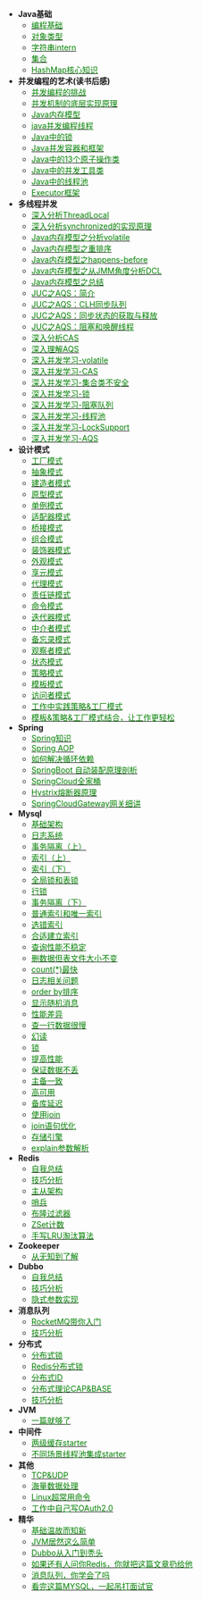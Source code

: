 <!-- docs/_sidebar.md -->

- **Java基础**
    - [<font color=#008000 >编程基础</font></font>](/docs/java/2020-01-13-JAVA基础.md)
    - [<font color=#008000 >对象类型</font></font>](/docs/java/2021-07-05-浅析-VO、DTO、DO、PO.md)
    - [<font color=#008000 >字符串intern</font>](/docs/java/2021-05-07-字符串intern.md)
    - [<font color=#008000 >集合</font>](/docs/java/2020-04-10-葵花宝典-JAVA集合.md)
    - [<font color=#008000 >HashMap核心知识</font>](/docs/java/2021-10-19-hashmap.md)
- **并发编程的艺术(读书后感)**
    - [<font color=#008000 >并发编程的挑战</font>](/docs/concurrency/2021-10-27-并发编程的挑战.md)
    - [<font color=#008000 >并发机制的底层实现原理</font>](/docs/concurrency/2021-10-28-并发机制的底层实现原理.md)
    - [<font color=#008000 >Java内存模型</font>](/docs/concurrency/2021-10-30-Java内存模型.md)
    - [<font color=#008000 >java并发编程线程</font>](/docs/concurrency/2021-11-01-java并发编程线程.md)
    - [<font color=#008000 >Java中的锁</font>](/docs/concurrency/2021-11-03-Java中的锁.md)
    - [<font color=#008000 >Java并发容器和框架</font>](/docs/concurrency/2021-11-05-Java并发容器和框架.md)
    - [<font color=#008000 >Java中的13个原子操作类</font>](/docs/concurrency/2021-11-07-Java中的13个原子操作类.md)
    - [<font color=#008000 >Java中的并发工具类</font>](/docs/concurrency/2021-11-09-Java中的并发工具类.md)
    - [<font color=#008000 >Java中的线程池</font>](/docs/concurrency/2021-11-11-Java中的线程池.md)
    - [<font color=#008000 >Executor框架</font>](/docs/concurrency/2021-11-13-Executor框架.md)
- **多线程并发**
    - [<font color=#008000 >深入分析ThreadLocal</font>](/docs/thread/2020-02-13-并发ThreadLocal.md)
    - [<font color=#008000 >深入分析synchronized的实现原理</font>](/docs/thread/2020-02-14-并发synchronized.md)
    - [<font color=#008000 >Java内存模型之分析volatile</font>](/docs/thread/2020-02-15-并发volatile.md)
    - [<font color=#008000 >Java内存模型之重排序</font>](/docs/thread/2020-02-16-并发重排序.md)
    - [<font color=#008000 >Java内存模型之happens-before</font>](/docs/thread/2020-02-17-并发happens-before.md)
    - [<font color=#008000 >Java内存模型之从JMM角度分析DCL</font>](/docs/thread/2020-02-18-并发DCL.md)
    - [<font color=#008000 >Java内存模型之总结</font>](/docs/thread/2020-02-19-并发内存模型总结.md)
    - [<font color=#008000 >JUC之AQS：简介</font>](/docs/thread/2020-03-13-并发AQS.md)
    - [<font color=#008000 >JUC之AQS：CLH同步队列</font>](/docs/thread/2020-03-14-并发AQS-CLH.md)
    - [<font color=#008000 >JUC之AQS：同步状态的获取与释放</font>](/docs/thread/2020-03-15-并发-AQS-同步状态的获取与释放.md)
    - [<font color=#008000 >JUC之AQS：阻塞和唤醒线程</font>](/docs/thread/2020-03-16-并发-AQS-阻塞和唤醒线程.md)
    - [<font color=#008000 >深入分析CAS</font>](/docs/thread/2020-03-17-并发-CAS.md)
    - [<font color=#008000 >深入理解AQS</font>](/docs/thread/2020-03-18-并发-AQS-深入理解.md)
    - [<font color=#008000 >深入并发学习-volatile</font>](/docs/thread/2021-05-01-并发-volatile.md)
    - [<font color=#008000 >深入并发学习-CAS</font>](/docs/thread/2021-05-02-并发-CAS.md)
    - [<font color=#008000 >深入并发学习-集合类不安全</font>](/docs/thread/2021-05-03-并发-集合类不安全.md)
    - [<font color=#008000 >深入并发学习-锁</font>](/docs/thread/2021-05-04-并发-锁.md)
    - [<font color=#008000 >深入并发学习-阻塞队列</font>](/docs/thread/2021-05-05-并发-阻塞队列.md)
    - [<font color=#008000 >深入并发学习-线程池</font>](/docs/thread/2021-05-06-并发-线程池.md)
    - [<font color=#008000 >深入并发学习-LockSupport</font>](/docs/thread/2021-05-08-并发-LockSupport.md)
    - [<font color=#008000 >深入并发学习-AQS</font>](/docs/thread/2021-05-09-并发-AQS.md)
- **设计模式**
    - [<font color=#008000 >工厂模式</font>](/docs/design/2021-04-01-design-工厂.md)
    - [<font color=#008000 >抽象模式</font>](/docs/design/2021-04-02-design-抽象.md)
    - [<font color=#008000 >建造者模式</font>](/docs/design/2021-04-03-design-建造者.md)
    - [<font color=#008000 >原型模式</font>](/docs/design/2021-04-04-design-原型.md)
    - [<font color=#008000 >单例模式</font>](/docs/design/2021-04-05-design-单例.md)
    - [<font color=#008000 >适配器模式</font>](/docs/design/2021-04-06-design-适配器.md)
    - [<font color=#008000 >桥接模式</font>](/docs/design/2021-04-07-design-桥接.md)
    - [<font color=#008000 >组合模式</font>](/docs/design/2021-04-08-design-组合.md)
    - [<font color=#008000 >装饰器模式</font>](/docs/design/2021-04-09-design-装饰器.md)
    - [<font color=#008000 >外观模式</font>](/docs/design/2021-04-10-design-外观.md)
    - [<font color=#008000 >享元模式</font>](/docs/design/2021-04-11-design-享元.md)
    - [<font color=#008000 >代理模式</font>](/docs/design/2021-04-12-design-代理.md)
    - [<font color=#008000 >责任链模式</font>](/docs/design/2021-04-13-design-责任链.md)
    - [<font color=#008000 >命令模式</font>](/docs/design/2021-04-14-design-命令.md)
    - [<font color=#008000 >迭代器模式</font>](/docs/design/2021-04-15-design-迭代器.md)
    - [<font color=#008000 >中介者模式</font>](/docs/design/2021-04-16-design-中介者.md)
    - [<font color=#008000 >备忘录模式</font>](/docs/design/2021-04-17-design-备忘录.md)
    - [<font color=#008000 >观察者模式</font>](/docs/design/2021-04-18-design-观察者.md)
    - [<font color=#008000 >状态模式</font>](/docs/design/2021-04-19-design-状态.md)
    - [<font color=#008000 >策略模式</font>](/docs/design/2021-04-20-design-策略.md)
    - [<font color=#008000 >模板模式</font>](/docs/design/2021-04-21-design-模板.md)
    - [<font color=#008000 >访问者模式</font>](/docs/design/2021-04-22-design-访问者.md)
    - [<font color=#008000 >工作中实践策略&工厂模式</font>](/docs/design/2020-08-12-策略模式.md)
    - [<font color=#008000 >模板&策略&工厂模式结合，让工作更轻松</font>](/docs/design/2022-10-19-模板模式.md)
- **Spring**
    - [<font color=#008000 >Spring知识</font>](/docs/spring/2020-05-14-Spring.md)
    - [<font color=#008000 >Spring AOP</font>](/docs/spring/2021-05-10-Spring-AOP.md)
    - [<font color=#008000 >如何解决循环依赖</font>](/docs/spring/2021-05-11-Spring-循环依赖.md)
    - [<font color=#008000 >SpringBoot 自动装配原理剖析</font>](/docs/spring/2021-10-15-springboot自动装配.md)
    - [<font color=#008000 >SpringCloud全家桶</font>](/docs/spring/2020-07-25-SpringCloud.md)
    - [<font color=#008000 >Hystrix熔断器原理</font>](/docs/spring/2021-01-23-Hystrix.md)
    - [<font color=#008000 >SpringCloudGateway网关细讲</font>](/docs/spring/2021-10-17-SpringCloudGateway.md)
- **Mysql**
    - [<font color=#008000 >基础架构</font>](/docs/mysql/2020-06-01-MySQL-01.md)
    - [<font color=#008000 >日志系统</font>](/docs/mysql/2020-06-02-MySQL-02.md)
    - [<font color=#008000 >事务隔离（上）</font>](/docs/mysql/2020-06-03-MySQL-03.md)
    - [<font color=#008000 >索引（上）</font>](/docs/mysql/2020-06-04-MySQL-04.md)
    - [<font color=#008000 >索引（下）</font>](/docs/mysql/2020-06-05-MySQL-05.md)
    - [<font color=#008000 >全局锁和表锁</font>](/docs/mysql/2020-06-06-MySQL-06.md)
    - [<font color=#008000 >行锁</font>](/docs/mysql/2020-06-07-MySQL-07.md)
    - [<font color=#008000 >事务隔离（下）</font>](/docs/mysql/2020-06-08-MySQL-08.md)
    - [<font color=#008000 >普通索引和唯一索引</font>](/docs/mysql/2021-01-01-MySQL-09.md)
    - [<font color=#008000 >选错索引</font>](/docs/mysql/2021-02-20-MySQL-10.md)
    - [<font color=#008000 >合适建立索引</font>](/docs/mysql/2021-02-21-MySQL-11.md)
    - [<font color=#008000 >查询性能不稳定</font>](/docs/mysql/2021-02-23-MySQL-12.md)
    - [<font color=#008000 >删数据但表文件大小不变</font>](/docs/mysql/2021-02-25-MySQL-13.md)
    - [<font color=#008000 >count(*)最快</font>](/docs/mysql/2021-02-27-MySQL-14.md)
    - [<font color=#008000 >日志相关问题</font>](/docs/mysql/2021-02-28-MySQL-15.md)
    - [<font color=#008000 >order by排序</font>](/docs/mysql/2021-03-01-MySQL-16.md)
    - [<font color=#008000 >显示随机消息</font>](/docs/mysql/2021-03-03-MySQL-17.md)
    - [<font color=#008000 >性能差异</font>](/docs/mysql/2021-03-05-MySQL-18.md)
    - [<font color=#008000 >查一行数据很慢</font>](/docs/mysql/2021-03-07-MySQL-19.md)
    - [<font color=#008000 >幻读</font>](/docs/mysql/2021-03-09-MySQL-20.md)
    - [<font color=#008000 >锁</font>](/docs/mysql/2021-03-11-MySQL-21.md)
    - [<font color=#008000 >提高性能</font>](/docs/mysql/2021-03-13-MySQL-22.md)
    - [<font color=#008000 >保证数据不丢</font>](/docs/mysql/2021-03-15-MySQL-23.md)
    - [<font color=#008000 >主备一致</font>](/docs/mysql/2021-03-17-MySQL-24.md)
    - [<font color=#008000 >高可用</font>](/docs/mysql/2021-03-19-MySQL-25.md)
    - [<font color=#008000 >备库延迟</font>](/docs/mysql/2021-03-21-MySQL-26.md)
    - [<font color=#008000 >使用join</font>](/docs/mysql/2021-03-23-MySQL-34.md)
    - [<font color=#008000 >join语句优化</font>](/docs/mysql/2021-03-25-MySQL-35.md)
    - [<font color=#008000 >存储引擎</font>](/docs/mysql/2021-03-27-MySQL-38.md)
    - [<font color=#008000 >explain参数解析</font>](/docs/mysql/2020-08-14-explain参数解析.md)
- **Redis**
    - [<font color=#008000 >自我总结</font>](/docs/redis/2020-04-12-葵花宝典-Redis总结.md)
    - [<font color=#008000 >技巧分析</font>](/docs/redis/2020-07-19-小李飞刀-Redis.md)
    - [<font color=#008000 >主从架构</font>](/docs/redis/2020-07-20-Redis-主从架构.md)
    - [<font color=#008000 >哨兵</font>](/docs/redis/2020-07-21-Redis-哨兵.md)
    - [<font color=#008000 >布隆过滤器</font>](/docs/redis/2020-07-22-布隆过滤器.md)
    - [<font color=#008000 >ZSet计数</font>](/docs/redis/2020-08-13-Redis计数.md)
    - [<font color=#008000 >手写LRU淘汰算法</font>](/docs/redis/2021-5-13-手写LRU.md)
- **Zookeeper**
    - [<font color=#008000 >从无知到了解</font>](/docs/zk/2020-09-30-Zookeeper.md)
- **Dubbo**
    - [<font color=#008000 >自我总结</font>](/docs/dubbo/2020-04-14-葵花宝典-Dubbo总结.md)
    - [<font color=#008000 >技巧分析</font>](/docs/dubbo/2020-07-23-小李飞刀-Dubbo.md)
    - [<font color=#008000 >隐式参数实现</font>](/docs/dubbo/2021-01-17-Dubbo隐式参数.md)
- **消息队列**
    - [<font color=#008000 >RocketMQ带你入门</font>](/docs/mq/2020-05-18-RocketMQ.md)
    - [<font color=#008000 >技巧分析</font>](/docs/mq/2020-07-18-小李飞刀-消息队列.md)
- **分布式**
    - [<font color=#008000 >分布式锁</font>](/docs/dcs/2020-05-16-分布式锁.md)
    - [<font color=#008000 >Redis分布式锁</font>](/docs/dcs/2021-05-12-Redis分布式锁.md)
    - [<font color=#008000 >分布式ID</font>](/docs/dcs/2021-07-11-分布式ID.md)
    - [<font color=#008000 >分布式理论CAP&BASE</font>](/docs/dcs/2021-11-15-分布式理论.md)
    - [<font color=#008000 >技巧分析</font>](/docs/dcs/2020-07-24-小李飞刀-分布式.md)
- **JVM**
    - [<font color=#008000 >一篇就够了</font>](/docs/jvm/2020-01-16-JVM.md)
- **中间件**
    - [<font color=#008000 >两级缓存starter</font>](/docs/middleware/2020-11-11-两级缓存.md)
    - [<font color=#008000 >不同场景线程池集成starter</font>](/docs/middleware/2022-06-15-threadPool.md)
- **其他**
    - [<font color=#008000 >TCP&UDP</font>](/docs/other/2020-07-28-TCP-UDP.md)
    - [<font color=#008000 >海量数据处理</font>](/docs/other/2020-07-26-小李飞刀-海量数据处理.md)
    - [<font color=#008000 >Linux超常用命令</font>](/docs/other/2020-09-29-Linux超常用命令.md)
    - [<font color=#008000 >工作中自己写OAuth2.0</font>](/docs/other/2020-05-19-OAuth2-0.md)
- **精华**
    - [<font color=#008000 >基础温故而知新</font>](/docs/summary/2020-08-01-终极一战.md)
    - [<font color=#008000 >JVM居然这么简单</font>](/docs/summary/2021-05-20-重学JVM.md)
    - [<font color=#008000 >Dubbo从入门到秃头</font>](/docs/summary/2021-05-27-重学Dubbo.md)
    - [<font color=#008000 >如果还有人问你Redis，你就把这篇文章扔给他</font>](/docs/summary/2021-05-30-重学Redis.md)
    - [<font color=#008000 >消息队列，你学会了吗</font>](/docs/summary/2021-05-25-重学MQ.md)
    - [<font color=#008000 >看完这篇MYSQL，一起吊打面试官</font>](/docs/summary/2021-06-03-重学MySQL.md)
